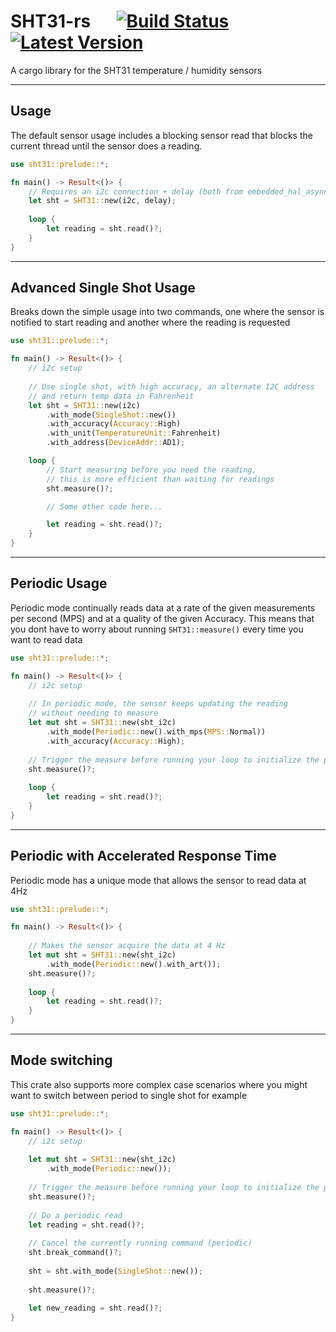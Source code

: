 # SHT31-rs &emsp; [![Build Status]][actions] [![Latest Version]][crates.io]

[Build Status]: https://img.shields.io/github/actions/workflow/status/FloppyDisck/SHT31-rs/rust.yml?branch=main
[actions]: https://github.com/FloppyDisck/SHT31-rs/actions?query=branch%3Amain
[Latest Version]: https://img.shields.io/crates/v/sht31.svg
[crates.io]: https://crates.io/crates/sht31

A cargo library for the SHT31 temperature / humidity sensors

---

## Usage
The default sensor usage includes a blocking sensor read that blocks 
the current thread until the sensor does a reading.
```rust
use sht31::prelude::*;

fn main() -> Result<()> {
    // Requires an i2c connection + delay (both from embedded_hal_async 1.x.x)
    let sht = SHT31::new(i2c, delay);
    
    loop {
        let reading = sht.read()?;
    }
}
```

---

## Advanced Single Shot Usage
Breaks down the simple usage into two commands, one where 
the sensor is notified to start reading and another where 
the reading is requested
```rust
use sht31::prelude::*;

fn main() -> Result<()> {
    // i2c setup
    
    // Use single shot, with high accuracy, an alternate I2C address 
    // and return temp data in Fahrenheit
    let sht = SHT31::new(i2c)
        .with_mode(SingleShot::new())
        .with_accuracy(Accuracy::High)
        .with_unit(TemperatureUnit::Fahrenheit)
        .with_address(DeviceAddr::AD1);

    loop {
        // Start measuring before you need the reading, 
        // this is more efficient than waiting for readings
        sht.measure()?;

        // Some other code here...

        let reading = sht.read()?;
    }
}
```

---

## Periodic Usage
Periodic mode continually reads data at a rate of the 
given measurements per second (MPS) and at a quality 
of the given Accuracy. This means that you dont have to 
worry about running `SHT31::measure()` every time you want 
to read data
```rust
use sht31::prelude::*;

fn main() -> Result<()> {
    // i2c setup
    
    // In periodic mode, the sensor keeps updating the reading
    // without needing to measure
    let mut sht = SHT31::new(sht_i2c)
        .with_mode(Periodic::new().with_mps(MPS::Normal))
        .with_accuracy(Accuracy::High);
    
    // Trigger the measure before running your loop to initialize the periodic mode
    sht.measure()?;
    
    loop {
        let reading = sht.read()?;
    }
}
```

---

## Periodic with Accelerated Response Time
Periodic mode has a unique mode that allows the sensor to read data at 4Hz
```rust
use sht31::prelude::*;

fn main() -> Result<()> {
    
    // Makes the sensor acquire the data at 4 Hz
    let mut sht = SHT31::new(sht_i2c)
        .with_mode(Periodic::new().with_art());
    sht.measure()?;
    
    loop {
        let reading = sht.read()?;
    }
}
```

---

## Mode switching
This crate also supports more complex case scenarios where you might want to switch 
between period to single shot for example
```rust
use sht31::prelude::*;

fn main() -> Result<()> {
    // i2c setup
    
    let mut sht = SHT31::new(sht_i2c)
        .with_mode(Periodic::new());
    
    // Trigger the measure before running your loop to initialize the periodic mode
    sht.measure()?;
    
    // Do a periodic read
    let reading = sht.read()?;
    
    // Cancel the currently running command (periodic)
    sht.break_command()?;
    
    sht = sht.with_mode(SingleShot::new());
    
    sht.measure()?;
    
    let new_reading = sht.read()?;
}
```
